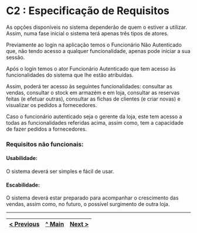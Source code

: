 # C2 : Especificação de Requisitos

As opções disponíveis no sistema dependerão de quem o estiver a utilizar. Assim, numa fase inicial o sistema terá apenas três tipos de atores. 

Previamente ao login na aplicação temos o Funcionário Não Autenticado que, não tendo acesso a qualquer funcionalidade, apenas pode iniciar a sua sessão. 

Após o login temos o ator Funcionário Autenticado que tem acesso às funcionalidades do sistema que lhe estão atribuídas.

Assim, poderá ter acesso às seguintes funcionalidades: consultar as vendas, consultar o stock em armazém e em loja, consultar as reservas feitas (e efetuar outras), consultar as fichas de clientes (e criar novas) e visualizar os pedidos a fornecedores.

Caso o funcionário autenticado seja o gerente da loja, este tem acesso a todas as funcionalidades referidas acima, assim como, tem a capacidade de fazer pedidos a fornecedores. 

### Requisitos não funcionais:

#### Usabilidade: 

O sistema deverá ser simples e fácil de usar.

#### Escabilidade:

O sistema deverá estar preparado para acompanhar o crescimento das vendas, assim como, no futuro, o possível surgimento de outra loja. 



---
[< Previous](REI01.md) | [^ Main](https://github.com/leonorVicente/tcm21-sibd-g10/) | [Next >](REI03.md)
:--- | :---: | ---: 
